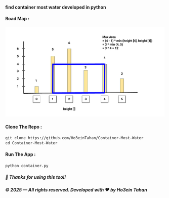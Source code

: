 #### find container most water developed in python

#### Road Map :
<img src="https://github.com/Ho3einTahan/Container-Most-Water/blob/main/images/container.png">

#### Clone The Repo :
``` git
git clone https://github.com/Ho3einTahan/Container-Most-Water
cd Container-Most-Water
```

#### Run The App :
``` python 
python container.py
```

##### 🙏 Thanks for using this tool!
##### © 2025 — All rights reserved. Developed with ❤️ by Ho3ein Tahan